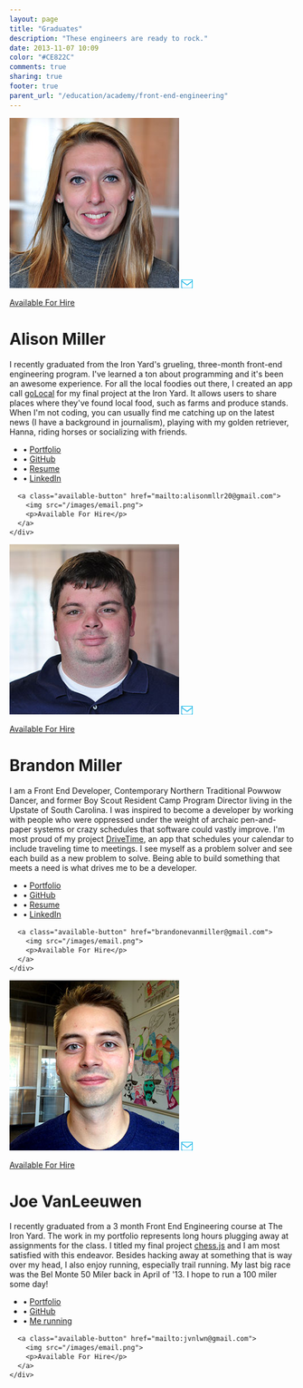 ```yaml
---
layout: page
title: "Graduates"
description: "These engineers are ready to rock."
date: 2013-11-07 10:09
color: "#CE822C"
comments: true
sharing: true
footer: true
parent_url: "/education/academy/front-end-engineering"
---
```


<div class="student-profile">
  <div class="left">
    <img class="student" src="/images/education/academy/front-end-2/graduates/alison-miller.jpg">
      <a class="available-button" href="mailto:alisonmllr20@gmail.com?subject=I found you through The Iron Yard and I'd love to chat">
        <img src="/images/email.png">
        <p>Available For Hire</p>
      </a>
  </div>
    <div class="graduates-right">
      <h1 class="name">Alison Miller</h1>
      <p class="bio">I recently graduated from the Iron Yard's grueling, three-month front-end engineering program. I've learned a ton about programming and it's been an awesome experience. For all the local foodies out there, I created an app call <a href="http://alisonelizabeth.github.io/goLocal/">goLocal</a> for my final project at the Iron Yard. It allows users to share places where they've found local food, such as farms and produce stands. When I'm not coding, you can usually find me catching up on the latest news (I have a background in journalism), playing with my golden retriever, Hanna, riding horses or socializing with friends. </p>
      <ul class="links">
        <li>&bull;
          <a href="alisonelizabeth.github.io">Portfolio
          </a>
        </li>
        <li>&bull;
          <a href="github.com/alisonelizabeth">GitHub
          </a>
        </li>
        <li>&bull;
          <a href="alisonelizabeth.github.io/resume.html">Resume
          </a>
        </li>
        <li>&bull;
          <a href="http://www.linkedin.com/pub/alison-miller/19/b32/138">LinkedIn
          </a>
        </li>
      </ul>
      
      <a class="available-button" href="mailto:alisonmllr20@gmail.com">
        <img src="/images/email.png">
        <p>Available For Hire</p>
      </a> 
    </div>
</div>

<div class="student-profile">
  <div class="left">
    <img class="student" src="/images/education/academy/front-end-2/graduates/brandon-miller.jpg">
      <a class="available-button" href="mailto:brandonevanmiller@gmail.com?subject=I found you through The Iron Yard and I'd love to chat">
        <img src="/images/email.png">
        <p>Available For Hire</p>
      </a>
  </div>
    <div class="graduates-right">
      <h1 class="name">Brandon Miller</h1>
      <p class="bio">I am a Front End Developer, Contemporary Northern Traditional Powwow Dancer, and former Boy Scout Resident Camp Program Director living in the Upstate of South Carolina. I was inspired to become a developer by working with people who were oppressed under the weight of archaic pen-and-paper systems or crazy schedules that software could vastly improve. I'm most proud of my project <a href="http://brandonemiller.github.io/DriveTime/">DriveTime</a>, an app that schedules your calendar to include traveling time to meetings. I see myself as a problem solver and see each build as a new problem to solve. Being able to build something that meets a need is what drives me to be a developer.</p>
      <ul class="links">
        <li>&bull;
          <a href="http://brandonemiller.github.io/#home">Portfolio
          </a>
        </li>
        <li>&bull;
          <a href="https://github.com/BrandonEMiller">GitHub
          </a>
        </li>
        <li>&bull;
          <a href="http://brandonemiller.github.io/#/resume">Resume
          </a>
        </li>
        <li>&bull;
          <a href="http://www.linkedin.com/profile/view?id=298253528&trk=nav_responsive_tab_profile">LinkedIn
          </a>
        </li>
      </ul>
      
      <a class="available-button" href="brandonevanmiller@gmail.com">
        <img src="/images/email.png">
        <p>Available For Hire</p>
      </a> 
    </div>
</div>

<div class="student-profile">
  <div class="left">
    <img class="student" src="/images/education/academy/front-end-2/graduates/joe-vanleeuwen.jpg">
      <a class="available-button" href="mailto:jvnlwn@gmail.comsubject=I found you through The Iron Yard and I'd love to chat">
        <img src="/images/email.png">
        <p>Available For Hire</p>
      </a>
  </div>
    <div class="graduates-right">
      <h1 class="name">Joe VanLeeuwen</h1>
      <p class="bio">I recently graduated from a 3 month Front End Engineering course at The Iron Yard. The work in my portfolio represents long hours plugging away at assignments for the class. I titled my final project <a href="http://joe-vanleeuwen.github.io/chess.js">chess.js</a> and I am most satisfied with this endeavor. Besides hacking away at something that is way over my head, I also enjoy running, especially trail running. My last big race was the Bel Monte 50 Miler back in April of '13. I hope to run a 100 miler some day!</p>
      <ul class="links">
        <li>&bull;
          <a href="http://joe-vanleeuwen.github.io/">Portfolio
          </a>
        </li>
        <li>&bull;
          <a href="https://github.com/joe-vanleeuwen">GitHub
          </a>
        </li>
        <li>&bull;
          <a href="https://2.gravatar.com/avatar/9630334f86049b7af41ae84c5c52a166?d=https%3A%2F%2Fidenticons.github.com%2Fd8ffb2214e1db5dd70ebac58b9c6bdde.png&r=x&s=440">Me running
          </a>
        </li>
      </ul>
      
      <a class="available-button" href="mailto:jvnlwn@gmail.com">
        <img src="/images/email.png">
        <p>Available For Hire</p>
      </a> 
    </div>
</div>

